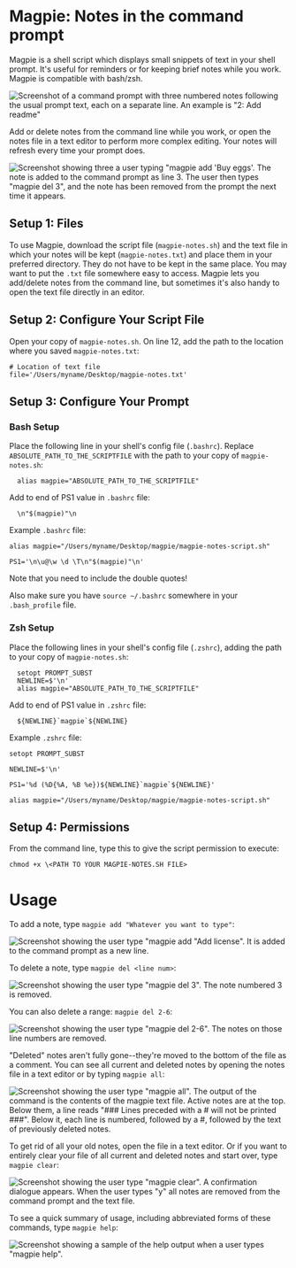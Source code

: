# Magpie: Notes in the command prompt

Magpie is a shell script which displays small snippets of text in your shell prompt. It's useful for reminders or for keeping brief notes while you work. Magpie is compatible with bash/zsh.

![Screenshot of a command prompt with three numbered notes following the usual prompt text, each on a separate line. An example is "2: Add readme"](https://github.com/bkager/Magpie/assets/68086185/089fff15-35b9-426c-9ee1-292109ea8747)

Add or delete notes from the command line while you work, or open the notes file in a text editor to perform more complex editing. Your notes will refresh every time your prompt does.

![Screenshot showing three a user typing "magpie add 'Buy eggs'. The note is added to the command prompt as line 3. The user then types "magpie del 3", and the note has been removed from the prompt the next time it appears.](https://github.com/bkager/Magpie/assets/68086185/7cab2546-a129-4b4b-9e7b-a7f1325fe50a)


## Setup 1: Files

To use Magpie, download the script file (`magpie-notes.sh`) and the text file in which your notes will be kept (`magpie-notes.txt`) and place them in your preferred directory. They do not have to be kept in the same place. You may want to put the `.txt` file somewhere easy to access. Magpie lets you add/delete notes from the command line, but sometimes it's also handy to open the text file directly in an editor.

## Setup 2: Configure Your Script File

Open your copy of `magpie-notes.sh`. On line 12, add the path to the location where you saved `magpie-notes.txt`: 
```
# Location of text file
file='/Users/myname/Desktop/magpie-notes.txt'
```

## Setup 3: Configure Your Prompt

### Bash Setup
Place the following line in your shell's config file (`.bashrc`). Replace `ABSOLUTE_PATH_TO_THE_SCRIPTFILE` with the path to your copy of `magpie-notes.sh`:
```
  alias magpie="ABSOLUTE_PATH_TO_THE_SCRIPTFILE"
```
Add to end of PS1 value in `.bashrc` file: 
```
  \n"$(magpie)"\n
```

Example `.bashrc` file: 
```
alias magpie="/Users/myname/Desktop/magpie/magpie-notes-script.sh"

PS1='\n\u@\w \d \T\n"$(magpie)"\n'
```
Note that you need to include the double quotes!

Also make sure you have ```source ~/.bashrc``` somewhere in your `.bash_profile` file. 

### Zsh Setup

Place the following lines in your shell's config file (`.zshrc`), adding the path to your copy of `magpie-notes.sh`:
```
  setopt PROMPT_SUBST
  NEWLINE=$'\n'
  alias magpie="ABSOLUTE_PATH_TO_THE_SCRIPTFILE"
```
Add to end of PS1 value in `.zshrc` file: 
```
  ${NEWLINE}`magpie`${NEWLINE}
```

Example `.zshrc` file: 
```
setopt PROMPT_SUBST

NEWLINE=$'\n'

PS1='%d (%D{%A, %B %e})${NEWLINE}`magpie`${NEWLINE}'

alias magpie="/Users/myname/Desktop/magpie/magpie-notes-script.sh"
```
## Setup 4: Permissions

From the command line, type this to give the script permission to execute:
```
chmod +x \<PATH TO YOUR MAGPIE-NOTES.SH FILE>
```

# Usage

To add a note, type `magpie add "Whatever you want to type"`:

![Screenshot showing the user type "magpie add "Add license". It is added to the command prompt as a new line.](https://github.com/bkager/Magpie/assets/68086185/58a06b9e-86ef-4ec4-b4a5-4c958766222b)

To delete a note, type `magpie del <line num>`:

![Screenshot showing the user type "magpie del 3". The note numbered 3 is removed.](https://github.com/bkager/Magpie/assets/68086185/a8618f62-675a-4d0a-83d2-6928905d7be2)

You can also delete a range: `magpie del 2-6`:

![Screenshot showing the user type "magpie del 2-6". The notes on those line numbers are removed.](https://github.com/bkager/Magpie/assets/68086185/bbd8170d-ae57-4291-acca-df9df6dd2901)

"Deleted" notes aren't fully gone--they're moved to the bottom of the file as a comment. You can see all current and deleted notes by opening the notes file in a text editor or by typing `magpie all`: 

![Screenshot showing the user type "magpie all". The output of the command is the contents of the magpie text file. Active notes are at the top. Below them, a line reads "### Lines preceded with a # will not be printed ###". Below it, each line is numbered, followed by a #, followed by the text of previously deleted notes.](https://github.com/bkager/Magpie/assets/68086185/c13622f0-b502-4831-a82d-c2e11715b217)

To get rid of all your old notes, open the file in a text editor. Or if you want to entirely clear your file of all current and deleted notes and start over, type `magpie clear`: 

![Screenshot showing the user type "magpie clear". A confirmation dialogue appears. When the user types "y" all notes are removed from the command prompt and the text file.](https://github.com/bkager/Magpie/assets/68086185/b4366602-5be7-4930-a4fc-832928500665)

To see a quick summary of usage, including abbreviated forms of these commands, type `magpie help`: 

![Screenshot showing a sample of the help output when a user types "magpie help".](https://github.com/bkager/Magpie/assets/68086185/90ed2270-5086-4f45-9c1d-e6bdd009b696)

